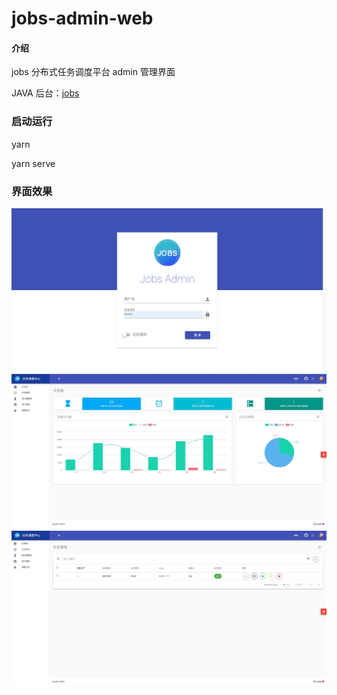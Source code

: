 # jobs-admin-web

#### 介绍
jobs 分布式任务调度平台 admin 管理界面

JAVA 后台：<a target="_blank" href="https://gitee.com/baomidou/jobs">jobs</a>

### 启动运行

yarn

yarn serve

### 界面效果

<img src="/doc/0.png"/>

<img src="/doc/1.jpeg"/>

<img src="/doc/2.jpeg"/>
